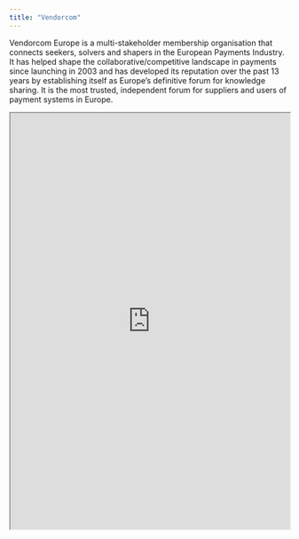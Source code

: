```yaml
---
title: "Vendorcom"
---
```


Vendorcom Europe is a multi-stakeholder membership organisation that connects seekers, solvers and shapers in the European Payments Industry. It has helped shape the collaborative/competitive landscape in payments since launching in 2003 and has developed its reputation over the past 13 years by establishing itself as Europe’s definitive forum for knowledge sharing. It is the most trusted, independent forum for suppliers and users of payment systems in Europe.

<iframe height="750" width="100%" src="https://ewelton.github.io/ktest/wiki.html#Vendorcom"></iframe>
